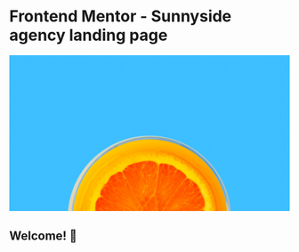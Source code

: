 # Frontend Mentor - Sunnyside agency landing page

![Design preview for the Sunnyside agency landing page coding challenge](./images/desktop/image-header.jpg)

## Welcome! 👋
